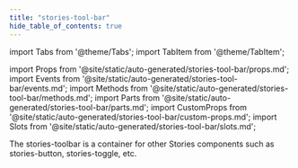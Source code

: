 ```yaml
---
title: "stories-tool-bar"
hide_table_of_contents: true
---
```

import Tabs from '@theme/Tabs';
import TabItem from '@theme/TabItem';

import Props from '@site/static/auto-generated/stories-tool-bar/props.md';
import Events from '@site/static/auto-generated/stories-tool-bar/events.md';
import Methods from '@site/static/auto-generated/stories-tool-bar/methods.md';
import Parts from '@site/static/auto-generated/stories-tool-bar/parts.md';
import CustomProps from '@site/static/auto-generated/stories-tool-bar/custom-props.md';
import Slots from '@site/static/auto-generated/stories-tool-bar/slots.md';





The stories-toolbar is a container for other Stories components such as stories-button, stories-toggle, etc.

  
<Props />
<Events />
<Methods />
<Parts />
<CustomProps />
<Slots />